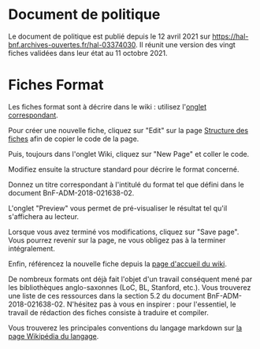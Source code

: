 # Document de politique

Le document de politique est publié depuis le 12 avril 2021 sur https://hal-bnf.archives-ouvertes.fr/hal-03374030. Il réunit une version des vingt fiches validées dans leur état au 11 octobre 2021.

# Fiches Format

Les fiches format sont à décrire dans le wiki : utilisez l'[onglet correspondant](https://github.com/hackathonBnF/FichesFormat/wiki).

Pour créer une nouvelle fiche, cliquez sur "Edit" sur la page [Structure des fiches](https://github.com/hackathonBnF/FichesFormat/wiki/Structure_Fiche) afin de copier le code de la page.

Puis, toujours dans l'onglet Wiki, cliquez sur "New Page" et coller le code.

Modifiez ensuite la structure standard pour décrire le format concerné.

Donnez un titre correspondant à l'intitulé du format tel que défini dans le document BnF-ADM-2018-021638-02.

L'onglet "Preview" vous permet de pré-visualiser le résultat tel qu'il s'affichera au lecteur.

Lorsque vous avez terminé vos modifications, cliquez sur "Save page". Vous pourrez revenir sur la page, ne vous obligez pas à la terminer intégralement.

Enfin, référencez la nouvelle fiche depuis la [page d'accueil du wiki](https://github.com/hackathonBnF/FichesFormat/wiki).

De nombreux formats ont déjà fait l'objet d'un travail conséquent mené par les bibliothèques anglo-saxonnes (LoC, BL, Stanford, etc.). Vous trouverez une liste de ces ressources dans la section 5.2 du document BnF-ADM-2018-021638-02. N'hésitez pas à vous en inspirer : pour l'essentiel, le travail de rédaction des fiches consiste à traduire et compiler.

Vous trouverez les principales conventions du langage markdown sur [la page Wikipédia du langage](https://fr.wikipedia.org/wiki/Markdown#Quelques_exemples).

